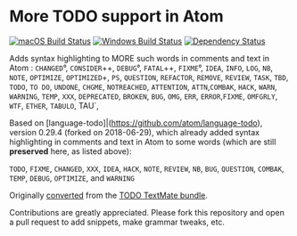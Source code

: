 # More TODO support in Atom
[![macOS Build Status](https://travis-ci.org/atom/language-todo.svg?branch=master)](https://travis-ci.org/atom/language-todo)
[![Windows Build Status](https://ci.appveyor.com/api/projects/status/gcgb9m7h146lv6qp/branch/master?svg=true)](https://ci.appveyor.com/project/Atom/language-todo/branch/master)
[![Dependency Status](https://david-dm.org/atom/language-todo.svg)](https://david-dm.org/atom/language-todo)

Adds syntax highlighting to MORE such words in comments and text in Atom :
  `CHANGED`°, `CONSIDER`++, `DEBUG`°, `FATAL`++, `FIXME`°, `IDEA`, `INFO`, `LOG`, `NB`, `NOTE`, `OPTIMIZE`, `OPTIMIZED`+, `PS`, `QUESTION`, `REFACTOR`, `REMOVE`, `REVIEW`,  `TASK`, `TBD`, `TODO`, `TO DO`, `UNDONE`,
  `CHGME`, `NOTREACHED`,
  `ATTENTION`, `ATTN`,`COMBAK`, `HACK`, `WARN`, `WARNING`, `TEMP`, `XXX`,
  `DEPRECATED`,
  `BROKEN`, `BUG`, `OMG`,  `ERR`, `ERROR`,`FIXME`, `OMFGRLY`, `WTF`,
  `ETHER`, `TABULO`,  TAU`,

Based on [language-todo]|(https://github.com/atom/language-todo), version 0.29.4 (forked on 2018-06-29),
  which already added syntax highlighting in comments and text in Atom to some words (which are still **preserved** here, as listed above):

  `TODO`, `FIXME`, `CHANGED`, `XXX`, `IDEA`, `HACK`, `NOTE`, `REVIEW`, `NB`, `BUG`, `QUESTION`, `COMBAK`, `TEMP`, `DEBUG`, `OPTIMIZE`, and `WARNING`

Originally [converted](http://flight-manual.atom.io/hacking-atom/sections/converting-from-textmate) from the [TODO TextMate bundle](https://github.com/textmate/todo.tmbundle).

Contributions are greatly appreciated. Please fork this repository and open a pull request to add snippets, make grammar tweaks, etc.
